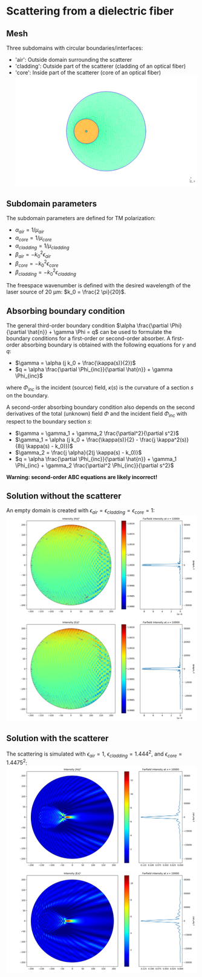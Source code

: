 # Scattering from a dielectric fiber

## Mesh
Three subdomains with circular boundaries/interfaces:
- 'air': Outside domain surrounding the scatterer
- 'cladding': Outside part of the scatterer (cladding of an optical fiber)
- 'core': Inside part of the scatterer (core of an optical fiber)
![mesh](scatterer_mesh.png)

## Subdomain parameters
The subdomain parameters are defined for TM polarization:
- $\alpha_{air} = 1 / \mu_{air}$
- $\alpha_{core} = 1 / \mu_{core}$
- $\alpha_{cladding} = 1 / \mu_{cladding}$
- $\beta_{air} = -k_0^2 \epsilon_{air}$
- $\beta_{core} = -k_0^2 \epsilon_{core}$
- $\beta_{cladding} = -k_0^2 \epsilon_{cladding}$

The freespace wavenumber is defined with the desired wavelength of the laser source of 20 µm: $k_0 = \frac{2 \pi}{20}$.

## Absorbing boundary condition
The general third-order boundary condition $\alpha \frac{\partial \Phi}{\partial \hat{n}} + \gamma \Phi = q$ can be used to formulate the boundary conditions for a first-order or second-order absorber.
A first-order absorbing boundary is obtained with the following equations for $\gamma$ and $q$:
- $\gamma = \alpha (j k_0 + \frac{\kappa(s)}{2})$
- $q = \alpha \frac{\partial \Phi_{inc}}{\partial \hat{n}} + \gamma \Phi_{inc}$

where $\Phi_{inc}$ is the incident (source) field, $\kappa(s)$ is the curvature of a section $s$ on the boundary.

A second-order absorbing boundary condition also depends on the second derivatives of the total (unknown) field $\Phi$ and the incident field $\Phi_{inc}$ with respect to the boundary section $s$:
- $\gamma = \gamma_1 + \gamma_2 \frac{\partial^2}{\partial s^2}$
- $\gamma_1 = \alpha (j k_0 + \frac{\kappa(s)}{2} - \frac{j \kappa^2(s)}{8(j \kappa(s) - k_0)})$
- $\gamma_2 = \frac{j \alpha}{2(j \kappa(s) - k_0)}$
- $q = \alpha \frac{\partial \Phi_{inc}}{\partial \hat{n}} + \gamma_1 \Phi_{inc} + \gamma_2 \frac{\partial^2 \Phi_{inc}}{\partial s^2}$

**Warning: second-order ABC equations are likely incorrect!**

## Solution without the scatterer
An empty domain is created with $\epsilon_{air} = \epsilon_{cladding} = \epsilon_{core} = 1$:
![solution](scatterer_empty_Hz_intensity.png)
![solution](scatterer_empty_Ez_intensity.png)

## Solution with the scatterer
The scattering is simulated with $\epsilon_{air} = 1$, $\epsilon_{cladding} = 1.444^2$, and $\epsilon_{core} = 1.4475^2$:
![solution](scatterer_fiber_Hz_intensity.png)
![solution](scatterer_fiber_Ez_intensity.png)